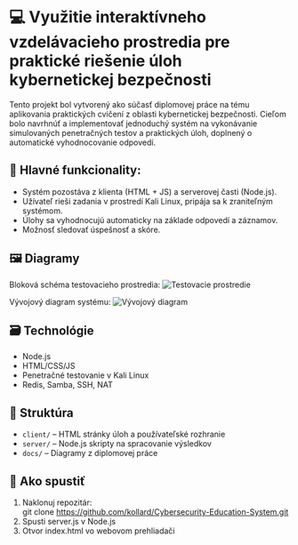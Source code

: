 # 💻 Využitie interaktívneho vzdelávacieho prostredia pre praktické riešenie úloh kybernetickej bezpečnosti

Tento projekt bol vytvorený ako súčasť diplomovej práce na tému aplikovania praktických cvičení z oblasti kybernetickej bezpečnosti. 
Cieľom bolo navrhnúť a implementovať jednoduchý systém na vykonávanie simulovaných penetračných testov a praktických úloh, doplnený o automatické vyhodnocovanie odpovedí.

## 🧠 Hlavné funkcionality:
- Systém pozostáva z klienta (HTML + JS) a serverovej časti (Node.js).
- Užívateľ rieši zadania v prostredí Kali Linux, pripája sa k zraniteľným systémom.
- Úlohy sa vyhodnocujú automaticky na základe odpovedí a záznamov.
- Možnosť sledovať úspešnosť a skóre.

## 🖼️ Diagramy
Bloková schéma testovacieho prostredia:
![Testovacie prostredie](docs/testovacie_prostredie.png)

Vývojový diagram systému:
![Vývojový diagram](docs/vyvojovy_diagram.png)

## 🗃️ Technológie
- Node.js
- HTML/CSS/JS
- Penetračné testovanie v Kali Linux
- Redis, Samba, SSH, NAT

## 📁 Struktúra
- `client/` – HTML stránky úloh a používateľské rozhranie
- `server/` – Node.js skripty na spracovanie výsledkov
- `docs/` – Diagramy z diplomovej práce

## 🏁 Ako spustiť
1. Naklonuj repozitár:  
git clone https://github.com/kollard/Cybersecurity-Education-System.git
2. Spusti server.js v Node.js
3. Otvor index.html vo webovom prehliadači
